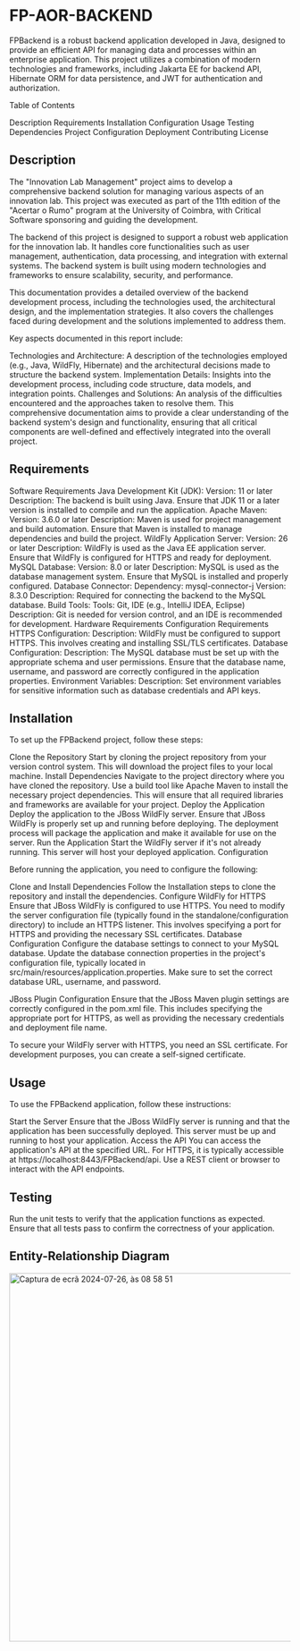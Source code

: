 # FP-AOR-BACKEND

FPBackend is a robust backend application developed in Java, designed to provide an efficient API for managing data and processes within an enterprise application. This project utilizes a combination of modern technologies and frameworks, including Jakarta EE for backend API, Hibernate ORM for data persistence, and JWT for authentication and authorization.

Table of Contents

Description
Requirements
Installation
Configuration
Usage
Testing
Dependencies
Project Configuration
Deployment
Contributing
License

## Description
The "Innovation Lab Management" project aims to develop a comprehensive backend solution for managing various aspects of an innovation lab. This project was executed as part of the 11th edition of the "Acertar o Rumo" program at the University of Coimbra, with Critical Software sponsoring and guiding the development.

The backend of this project is designed to support a robust web application for the innovation lab. It handles core functionalities such as user management, authentication, data processing, and integration with external systems. The backend system is built using modern technologies and frameworks to ensure scalability, security, and performance.

This documentation provides a detailed overview of the backend development process, including the technologies used, the architectural design, and the implementation strategies. It also covers the challenges faced during development and the solutions implemented to address them.

Key aspects documented in this report include:

Technologies and Architecture: A description of the technologies employed (e.g., Java, WildFly, Hibernate) and the architectural decisions made to structure the backend system.
Implementation Details: Insights into the development process, including code structure, data models, and integration points.
Challenges and Solutions: An analysis of the difficulties encountered and the approaches taken to resolve them.
This comprehensive documentation aims to provide a clear understanding of the backend system's design and functionality, ensuring that all critical components are well-defined and effectively integrated into the overall project.

## Requirements

Software Requirements
Java Development Kit (JDK):
Version: 11 or later
Description: The backend is built using Java. Ensure that JDK 11 or a later version is installed to compile and run the application.
Apache Maven:
Version: 3.6.0 or later
Description: Maven is used for project management and build automation. Ensure that Maven is installed to manage dependencies and build the project.
WildFly Application Server:
Version: 26 or later
Description: WildFly is used as the Java EE application server. Ensure that WildFly is configured for HTTPS and ready for deployment.
MySQL Database:
Version: 8.0 or later
Description: MySQL is used as the database management system. Ensure that MySQL is installed and properly configured.
Database Connector:
Dependency: mysql-connector-j
Version: 8.3.0
Description: Required for connecting the backend to the MySQL database.
Build Tools:
Tools: Git, IDE (e.g., IntelliJ IDEA, Eclipse)
Description: Git is needed for version control, and an IDE is recommended for development.
Hardware Requirements
Configuration Requirements
HTTPS Configuration:
Description: WildFly must be configured to support HTTPS. This involves creating and installing SSL/TLS certificates.
Database Configuration:
Description: The MySQL database must be set up with the appropriate schema and user permissions. Ensure that the database name, username, and password are correctly configured in the application properties.
Environment Variables:
Description: Set environment variables for sensitive information such as database credentials and API keys.

## Installation

To set up the FPBackend project, follow these steps:

Clone the Repository
Start by cloning the project repository from your version control system. This will download the project files to your local machine.
Install Dependencies
Navigate to the project directory where you have cloned the repository.
Use a build tool like Apache Maven to install the necessary project dependencies. This will ensure that all required libraries and frameworks are available for your project.
Deploy the Application
Deploy the application to the JBoss WildFly server. Ensure that JBoss WildFly is properly set up and running before deploying. The deployment process will package the application and make it available for use on the server.
Run the Application
Start the WildFly server if it's not already running. This server will host your deployed application.
Configuration

Before running the application, you need to configure the following:

Clone and Install Dependencies
Follow the Installation steps to clone the repository and install the dependencies.
Configure WildFly for HTTPS
Ensure that JBoss WildFly is configured to use HTTPS. You need to modify the server configuration file (typically found in the standalone/configuration directory) to include an HTTPS listener. This involves specifying a port for HTTPS and providing the necessary SSL certificates.
Database Configuration
Configure the database settings to connect to your MySQL database. Update the database connection properties in the project's configuration file, typically located in src/main/resources/application.properties. Make sure to set the correct database URL, username, and password.

JBoss Plugin Configuration
Ensure that the JBoss Maven plugin settings are correctly configured in the pom.xml file. This includes specifying the appropriate port for HTTPS, as well as providing the necessary credentials and deployment file name.

To secure your WildFly server with HTTPS, you need an SSL certificate. For development purposes, you can create a self-signed certificate.


## Usage

To use the FPBackend application, follow these instructions:

Start the Server
Ensure that the JBoss WildFly server is running and that the application has been successfully deployed. This server must be up and running to host your application.
Access the API
You can access the application's API at the specified URL. For HTTPS, it is typically accessible at https://localhost:8443/FPBackend/api. Use a REST client or browser to interact with the API endpoints.

## Testing
Run the unit tests to verify that the application functions as expected. Ensure that all tests pass to confirm the correctness of your application.

## Entity-Relationship Diagram

<img width="659" alt="Captura de ecrã 2024-07-26, às 08 58 51" src="https://github.com/user-attachments/assets/27a34fbf-7b23-4b93-90c7-9062c0cfe4e6">
